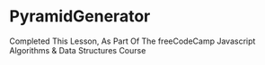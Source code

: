 # PyramidGenerator
Completed This Lesson, As Part Of The freeCodeCamp Javascript Algorithms &amp; Data Structures Course
